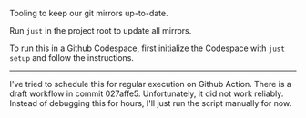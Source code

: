 Tooling to keep our git mirrors up-to-date.

Run `just` in the project root to update all mirrors.

To run this in a Github Codespace, first initialize the Codespace with `just setup` and follow the instructions.

---

I've tried to schedule this for regular execution on Github Action.
There is a draft workflow in commit 027affe5. Unfortunately, it did
not work reliably. Instead of debugging this for hours, I'll just run
the script manually for now.